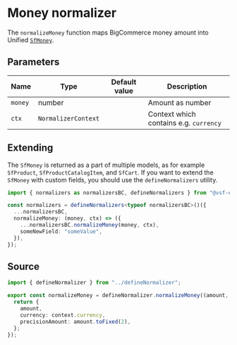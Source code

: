 # Money normalizer

The `normalizeMoney` function maps BigCommerce money amount into Unified [`SfMoney`](/reference/unified-data-model.html#sfmoney).

## Parameters

| Name    | Type                | Default value | Description                            |
| ------- | ------------------- | ------------- | -------------------------------------- |
| `money` | number              |               | Amount as number                       |
| `ctx`   | `NormalizerContext` |               | Context which contains e.g. `currency` |

## Extending

The `SfMoney` is returned as a part of multiple models, as for example `SfProduct`, `SfProductCatalogItem`, and `SfCart`. If you want to extend the `SfMoney` with custom fields, you should use the `defineNormalizers` utility.

```ts
import { normalizers as normalizersBC, defineNormalizers } from "@vsf-enterprise/unified-api-bigcommerce";

const normalizers = defineNormalizers<typeof normalizersBC>()({
  ...normalizersBC,
  normalizeMoney: (money, ctx) => ({
    ...normalizersBC.normalizeMoney(money, ctx),
    someNewField: "someValue",
  }),
});
```

## Source

```ts [money.ts]
import { defineNormalizer } from "../defineNormalizer";

export const normalizeMoney = defineNormalizer.normalizeMoney((amount, context) => {
  return {
    amount,
    currency: context.currency,
    precisionAmount: amount.toFixed(2),
  };
});
```
